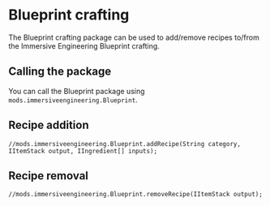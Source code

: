 # Blueprint crafting

The Blueprint crafting package can be used to add/remove recipes to/from the Immersive Engineering Blueprint crafting.

## Calling the package

You can call the Blueprint package using `mods.immersiveengineering.Blueprint`.

## Recipe addition

```
//mods.immersiveengineering.Blueprint.addRecipe(String category, IItemStack output, IIngredient[] inputs);

```

## Recipe removal
```
//mods.immersiveengineering.Blueprint.removeRecipe(IItemStack output);

```